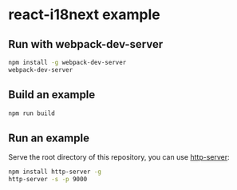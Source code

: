 # react-i18next example

## Run with webpack-dev-server

```sh
npm install -g webpack-dev-server
webpack-dev-server
```

## Build an example

```sh
npm run build
```

## Run an example

Serve the root directory of this repository, you can use [http-server](https://github.com/indexzero/http-server):

```sh
npm install http-server -g
http-server -s -p 9000
```
